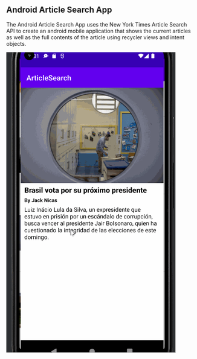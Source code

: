 ## Android Article Search App
The Android Article Search App uses the New York Times Article Search API to create an android mobile application that shows the current articles as well as the full contents of the article using recycler views and intent objects.

![](ArticleSearch.gif)
